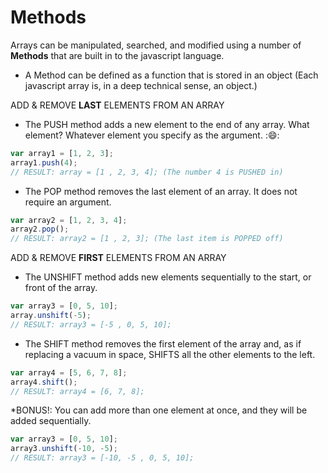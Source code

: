 # Methods

Arrays can be manipulated, searched, and modified using a number of <strong>Methods</strong> that are built in to the javascript language.
  - A Method can be defined as a function that is stored in an object (Each javascript array is, in a deep technical sense, an object.)


ADD & REMOVE <strong>LAST</strong> ELEMENTS FROM AN ARRAY

- The PUSH method adds a new element to the end of any array.  What element? Whatever element you specify as the argument. ::smile::
```javascript
var array1 = [1, 2, 3];
array1.push(4); 
// RESULT: array = [1 , 2, 3, 4]; (The number 4 is PUSHED in)
```

- The POP method removes the last element of an array.  It does not require an argument.
```javascript
var array2 = [1, 2, 3, 4];
array2.pop(); 
// RESULT: array2 = [1 , 2, 3]; (The last item is POPPED off)
```

ADD & REMOVE <strong>FIRST</strong> ELEMENTS FROM AN ARRAY

- The UNSHIFT method adds new elements sequentially to the start, or front of the array.
```javascript
var array3 = [0, 5, 10];
array.unshift(-5); 
// RESULT: array3 = [-5 , 0, 5, 10];
```

- The SHIFT method removes the first element of the array and, as if replacing a vacuum in space, SHIFTS all the other elements to the left.
```javascript
var array4 = [5, 6, 7, 8];
array4.shift(); 
// RESULT: array4 = [6, 7, 8];
```

*BONUS!: You can add more than one element at once, and they will be added sequentially.
```javascript
var array3 = [0, 5, 10]; 
array3.unshift(-10, -5); 
// RESULT: array3 = [-10, -5 , 0, 5, 10];
```
